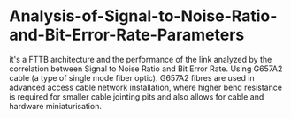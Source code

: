 # Analysis-of-Signal-to-Noise-Ratio-and-Bit-Error-Rate-Parameters
it's a FTTB architecture and the performance of the link analyzed by the correlation between Signal to Noise Ratio and Bit Error Rate. Using G657A2 cable (a type of single mode fiber optic). G657A2 fibres are used in advanced access cable network installation, where higher bend resistance is required for smaller cable jointing pits and also allows for cable and hardware miniaturisation.
